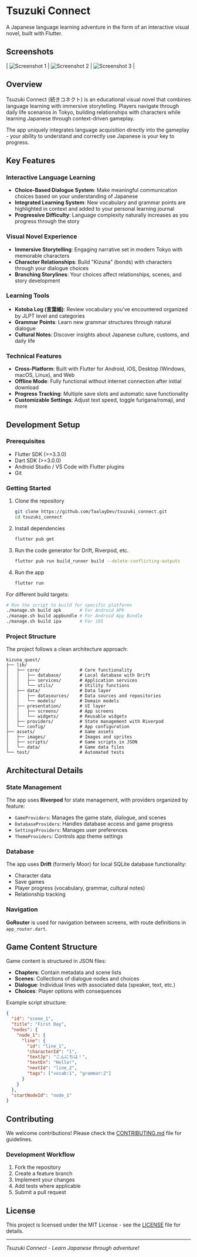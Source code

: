 # Tsuzuki Connect

A Japanese language learning adventure in the form of an interactive visual novel, built with Flutter.

## Screenshots

<!-- Screenshots table -->
| ![Screenshot 1](https://is2-ssl.mzstatic.com/image/thumb/PurpleSource221/v4/f8/73/4a/f8734aac-769a-7fce-e408-a2afb71c96a7/1255@3x__U00281_U0029__U00281_U0029.png/0x0ss.png) | ![Screenshot 2](https://is2-ssl.mzstatic.com/image/thumb/PurpleSource221/v4/39/86/51/39865143-d090-8fa5-da67-91a6821f1181/1256@3x__U00282_U0029__U00281_U0029.png/0x0ss.png) | ![Screenshot 3](https://is2-ssl.mzstatic.com/image/thumb/PurpleSource221/v4/4a/2a/b0/4a2ab09c-4b34-ff74-1a59-f8856ffe472c/1258@3x__U00282_U0029__U00281_U0029.png/0x0ss.png) |

## Overview

Tsuzuki Connect (続きコネクト) is an educational visual novel that combines language learning with immersive storytelling. Players navigate through daily life scenarios in Tokyo, building relationships with characters while learning Japanese through context-driven gameplay.

The app uniquely integrates language acquisition directly into the gameplay - your ability to understand and correctly use Japanese is your key to progress.

## Key Features

### Interactive Language Learning
- **Choice-Based Dialogue System**: Make meaningful communication choices based on your understanding of Japanese
- **Integrated Learning System**: New vocabulary and grammar points are highlighted in context and added to your personal learning journal
- **Progressive Difficulty**: Language complexity naturally increases as you progress through the story

### Visual Novel Experience
- **Immersive Storytelling**: Engaging narrative set in modern Tokyo with memorable characters
- **Character Relationships**: Build "Kizuna" (bonds) with characters through your dialogue choices
- **Branching Storylines**: Your choices affect relationships, scenes, and story development

### Learning Tools
- **Kotoba Log (言葉帳)**: Review vocabulary you've encountered organized by JLPT level and categories
- **Grammar Points**: Learn new grammar structures through natural dialogue
- **Cultural Notes**: Discover insights about Japanese culture, customs, and daily life

### Technical Features
- **Cross-Platform**: Built with Flutter for Android, iOS, Desktop (Windows, macOS, Linux), and Web
- **Offline Mode**: Fully functional without internet connection after initial download
- **Progress Tracking**: Multiple save slots and automatic save functionality
- **Customizable Settings**: Adjust text speed, toggle furigana/romaji, and more

## Development Setup

### Prerequisites
- Flutter SDK (>=3.3.0)
- Dart SDK (>=3.0.0)
- Android Studio / VS Code with Flutter plugins
- Git

### Getting Started

1. Clone the repository
   ```bash
   git clone https://github.com/TaalayDev/tsuzuki_connect.git
   cd tsuzuki_connect
   ```

2. Install dependencies
   ```bash
   flutter pub get
   ```

3. Run the code generator for Drift, Riverpod, etc.
   ```bash
   flutter pub run build_runner build --delete-conflicting-outputs
   ```

4. Run the app
   ```bash
   flutter run
   ```

For different build targets:
```bash
# Run the script to build for specific platforms
./manage.sh build apk       # For Android APK
./manage.sh build appbundle # For Android App Bundle
./manage.sh build ipa       # For iOS
```

### Project Structure

The project follows a clean architecture approach:

```
kizuna_quest/
├── lib/
│   ├── core/               # Core functionality
│   │   ├── database/       # Local database with Drift
│   │   ├── services/       # Application services
│   │   └── utils/          # Utility functions
│   ├── data/               # Data layer
│   │   ├── datasources/    # Data sources and repositories
│   │   └── models/         # Domain models
│   ├── presentation/       # UI layer
│   │   ├── screens/        # App screens
│   │   └── widgets/        # Reusable widgets
│   ├── providers/          # State management with Riverpod
│   └── config/             # App configuration
├── assets/                 # Game assets
│   ├── images/             # Images and sprites
│   ├── scripts/            # Game scripts in JSON
│   └── data/               # Game data files
└── test/                   # Automated tests
```

## Architectural Details

### State Management
The app uses **Riverpod** for state management, with providers organized by feature:
- `GameProviders`: Manages the game state, dialogue, and scenes
- `DatabaseProviders`: Handles database access and game progress
- `SettingsProviders`: Manages user preferences
- `ThemeProviders`: Controls app theme settings

### Database
The app uses **Drift** (formerly Moor) for local SQLite database functionality:
- Character data
- Save games
- Player progress (vocabulary, grammar, cultural notes)
- Relationship tracking

### Navigation
**GoRouter** is used for navigation between screens, with route definitions in `app_router.dart`.

## Game Content Structure

Game content is structured in JSON files:
- **Chapters**: Contain metadata and scene lists
- **Scenes**: Collections of dialogue nodes and choices
- **Dialogue**: Individual lines with associated data (speaker, text, etc.)
- **Choices**: Player options with consequences

Example script structure:
```json
{
  "id": "scene_1",
  "title": "First Day",
  "nodes": {
    "node_1": {
      "line": {
        "id": "line_1",
        "characterId": "1",
        "textJp": "こんにちは！",
        "textEn": "Hello!",
        "nextId": "line_2",
        "tags": ["vocab:1", "grammar:2"]
      }
    }
  },
  "startNodeId": "node_1"
}
```

## Contributing

We welcome contributions! Please check the [CONTRIBUTING.md](CONTRIBUTING.md) file for guidelines.

### Development Workflow
1. Fork the repository
2. Create a feature branch
3. Implement your changes
4. Add tests where applicable
5. Submit a pull request

## License

This project is licensed under the MIT License - see the [LICENSE](LICENSE) file for details.

---

*Tsuzuki Connect - Learn Japanese through adventure!*